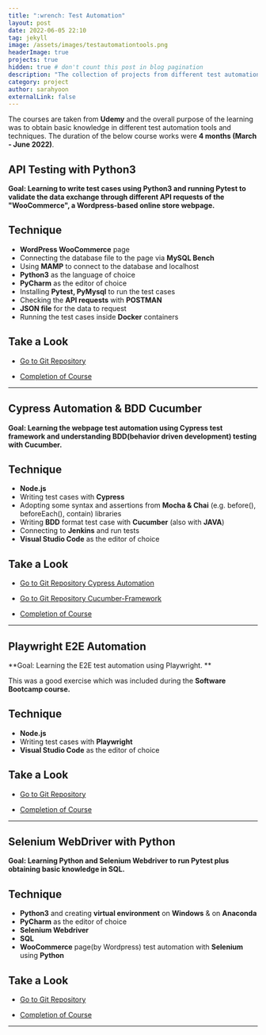 ```yaml
---
title: ":wrench: Test Automation"
layout: post
date: 2022-06-05 22:10
tag: jekyll
image: /assets/images/testautomationtools.png 
headerImage: true
projects: true
hidden: true # don't count this post in blog pagination
description: "The collection of projects from different test automation courses."
category: project
author: sarahyoon
externalLink: false
---
```


The courses are taken from **Udemy** and the overall purpose of the learning was to obtain basic knowledge in different test automation tools and techniques.
The duration of the below course works were **4 months (March - June 2022)**.

## API Testing with Python3 

**Goal: Learning to write test cases using Python3 and running Pytest to validate the data exchange through different API requests of the "WooCommerce", a Wordpress-based online store webpage.**


## Technique
- **WordPress WooCommerce** page
- Connecting the database file to the page via **MySQL Bench**
- Using **MAMP** to connect to the database and localhost
- **Python3** as the language of choice
- **PyCharm** as the editor of choice
- Installing **Pytest, PyMysql** to run the test cases
- Checking the **API requests** with **POSTMAN**
- **JSON file** for the data to request 
- Running the test cases inside **Docker** containers

## Take a Look
- [Go to Git Repository](https://github.com/morgenstern89/Python3-API-Testing-WooCommerce.git) 

- [Completion of Course](/assets/images/api.PNG)

---

## Cypress Automation & BDD Cucumber 

**Goal: Learning the webpage test automation using Cypress test framework and understanding BDD(behavior driven development) testing with Cucumber.**


## Technique
- **Node.js**
- Writing test cases with **Cypress**
- Adopting some syntax and assertions from **Mocha & Chai** (e.g. before(), beforeEach(), contain) libraries
- Writing **BDD** format test case with **Cucumber** (also with **JAVA**)
- Connecting to **Jenkins** and run tests
- **Visual Studio Code** as the editor of choice

## Take a Look
- [Go to Git Repository Cypress Automation](https://github.com/morgenstern89/cypress-automation-framework-demo.git) 

- [Go to Git Repository Cucumber-Framework](https://github.com/morgenstern89/Cucumber-Framework-and-Selenium/tree/master/CucumberFramework/CucumberFramework_new) 

- [Completion of Course](/assets/images/cypress.jpg)

---

## Playwright E2E Automation 

**Goal: Learning the E2E test automation using Playwright. **

This was a good exercise which was included during the **Software Bootcamp course.**


## Technique
- **Node.js**
- Writing test cases with **Playwright**
- **Visual Studio Code** as the editor of choice

## Take a Look
- [Go to Git Repository](https://github.com/morgenstern89/Playwright-Test-Automation-Exercise.git) 

- [Completion of Course](/assets/images/bootcamp.jpg)

---

## Selenium WebDriver with Python 

**Goal: Learning Python and Selenium Webdriver to run Pytest plus obtaining basic knowledge in SQL.**


## Technique
- **Python3** and creating **virtual environment** on **Windows** & on **Anaconda**
- **PyCharm** as the editor of choice
- **Selenium Webdriver**
- **SQL**
- **WooCommerce** page(by Wordpress) test automation with **Selenium** using **Python**

## Take a Look
- [Go to Git Repository](https://github.com/morgenstern89/python_selenium_course.git) 

- [Completion of Course](/assets/images/selenium.PNG)

---